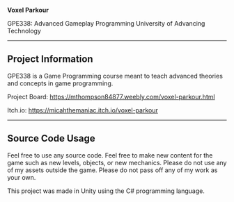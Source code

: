**Voxel Parkour**

GPE338: Advanced Gameplay Programming
University of Advancing Technology

---

## Project Information

GPE338 is a Game Programming course meant to teach advanced theories and concepts in game programming.

Project Board: https://mthompson84877.weebly.com/voxel-parkour.html

Itch.io: https://micahthemaniac.itch.io/voxel-parkour

---

## Source Code Usage

Feel free to use any source code. Feel free to make new content for the game such as new levels, objects, or new mechanics. Please do not use any of my assets outside the game. Please do not pass off any of my work as your own.

This project was made in Unity using the C# programming language.
